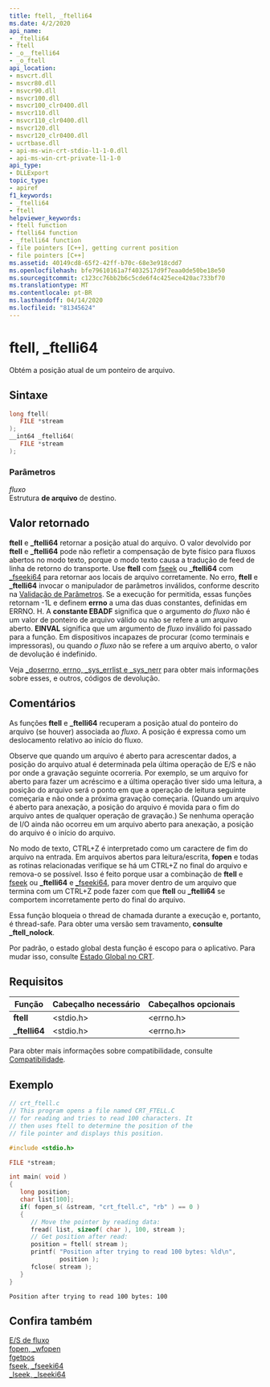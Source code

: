 ```yaml
---
title: ftell, _ftelli64
ms.date: 4/2/2020
api_name:
- _ftelli64
- ftell
- _o__ftelli64
- _o_ftell
api_location:
- msvcrt.dll
- msvcr80.dll
- msvcr90.dll
- msvcr100.dll
- msvcr100_clr0400.dll
- msvcr110.dll
- msvcr110_clr0400.dll
- msvcr120.dll
- msvcr120_clr0400.dll
- ucrtbase.dll
- api-ms-win-crt-stdio-l1-1-0.dll
- api-ms-win-crt-private-l1-1-0
api_type:
- DLLExport
topic_type:
- apiref
f1_keywords:
- _ftelli64
- ftell
helpviewer_keywords:
- ftell function
- ftelli64 function
- _ftelli64 function
- file pointers [C++], getting current position
- file pointers [C++]
ms.assetid: 40149cd8-65f2-42ff-b70c-68e3e918cdd7
ms.openlocfilehash: bfe79610161a7f4032517d9f7eaa0de50be18e50
ms.sourcegitcommit: c123cc76bb2b6c5cde6f4c425ece420ac733bf70
ms.translationtype: MT
ms.contentlocale: pt-BR
ms.lasthandoff: 04/14/2020
ms.locfileid: "81345624"
---
```

# <a name="ftell-_ftelli64"></a>ftell, _ftelli64

Obtém a posição atual de um ponteiro de arquivo.

## <a name="syntax"></a>Sintaxe

```C
long ftell(
   FILE *stream
);
__int64 _ftelli64(
   FILE *stream
);
```

### <a name="parameters"></a>Parâmetros

*fluxo*<br/>
Estrutura **de arquivo** de destino.

## <a name="return-value"></a>Valor retornado

**ftell** e **_ftelli64** retornar a posição atual do arquivo. O valor devolvido por **ftell** e **_ftelli64** pode não refletir a compensação de byte físico para fluxos abertos no modo texto, porque o modo texto causa a tradução de feed de linha de retorno do transporte. Use **ftell** com [fseek](fseek-fseeki64.md) ou **_ftelli64** com [_fseeki64](fseek-fseeki64.md) para retornar aos locais de arquivo corretamente. No erro, **ftell** e **_ftelli64** invocar o manipulador de parâmetros inválidos, conforme descrito na [Validação de Parâmetros](../../c-runtime-library/parameter-validation.md). Se a execução for permitida, essas funções retornam -1L e definem **errno** a uma das duas constantes, definidas em ERRNO. H. A **constante EBADF** significa que o argumento *do fluxo* não é um valor de ponteiro de arquivo válido ou não se refere a um arquivo aberto. **EINVAL** significa que um argumento de *fluxo* inválido foi passado para a função. Em dispositivos incapazes de procurar (como terminais e impressoras), ou quando *o fluxo* não se refere a um arquivo aberto, o valor de devolução é indefinido.

Veja [_doserrno, errno, _sys_errlist e _sys_nerr](../../c-runtime-library/errno-doserrno-sys-errlist-and-sys-nerr.md) para obter mais informações sobre esses, e outros, códigos de devolução.

## <a name="remarks"></a>Comentários

As funções **ftell** e **_ftelli64** recuperam a posição atual do ponteiro do arquivo (se houver) associada ao *fluxo*. A posição é expressa como um deslocamento relativo ao início do fluxo.

Observe que quando um arquivo é aberto para acrescentar dados, a posição do arquivo atual é determinada pela última operação de E/S e não por onde a gravação seguinte ocorreria. Por exemplo, se um arquivo for aberto para fazer um acréscimo e a última operação tiver sido uma leitura, a posição do arquivo será o ponto em que a operação de leitura seguinte começaria e não onde a próxima gravação começaria. (Quando um arquivo é aberto para anexação, a posição do arquivo é movida para o fim do arquivo antes de qualquer operação de gravação.) Se nenhuma operação de I/O ainda não ocorreu em um arquivo aberto para anexação, a posição do arquivo é o início do arquivo.

No modo de texto, CTRL+Z é interpretado como um caractere de fim do arquivo na entrada. Em arquivos abertos para leitura/escrita, **fopen** e todas as rotinas relacionadas verifique se há um CTRL+Z no final do arquivo e remova-o se possível. Isso é feito porque usar a combinação de **ftell** e [fseek](fseek-fseeki64.md) ou **_ftelli64** e [_fseeki64](fseek-fseeki64.md), para mover dentro de um arquivo que termina com um CTRL+Z pode fazer com que **ftell** ou **_ftelli64** se comportem incorretamente perto do final do arquivo.

Essa função bloqueia o thread de chamada durante a execução e, portanto, é thread-safe. Para obter uma versão sem travamento, **consulte _ftell_nolock**.

Por padrão, o estado global desta função é escopo para o aplicativo. Para mudar isso, consulte [Estado Global no CRT](../global-state.md).

## <a name="requirements"></a>Requisitos

|Função|Cabeçalho necessário|Cabeçalhos opcionais|
|--------------|---------------------|----------------------|
|**ftell**|\<stdio.h>|\<errno.h>|
|**_ftelli64**|\<stdio.h>|\<errno.h>|

Para obter mais informações sobre compatibilidade, consulte [Compatibilidade](../../c-runtime-library/compatibility.md).

## <a name="example"></a>Exemplo

```C
// crt_ftell.c
// This program opens a file named CRT_FTELL.C
// for reading and tries to read 100 characters. It
// then uses ftell to determine the position of the
// file pointer and displays this position.

#include <stdio.h>

FILE *stream;

int main( void )
{
   long position;
   char list[100];
   if( fopen_s( &stream, "crt_ftell.c", "rb" ) == 0 )
   {
      // Move the pointer by reading data:
      fread( list, sizeof( char ), 100, stream );
      // Get position after read:
      position = ftell( stream );
      printf( "Position after trying to read 100 bytes: %ld\n",
              position );
      fclose( stream );
   }
}
```

```Output
Position after trying to read 100 bytes: 100
```

## <a name="see-also"></a>Confira também

[E/S de fluxo](../../c-runtime-library/stream-i-o.md)<br/>
[fopen, _wfopen](fopen-wfopen.md)<br/>
[fgetpos](fgetpos.md)<br/>
[fseek, _fseeki64](fseek-fseeki64.md)<br/>
[_lseek, _lseeki64](lseek-lseeki64.md)<br/>
